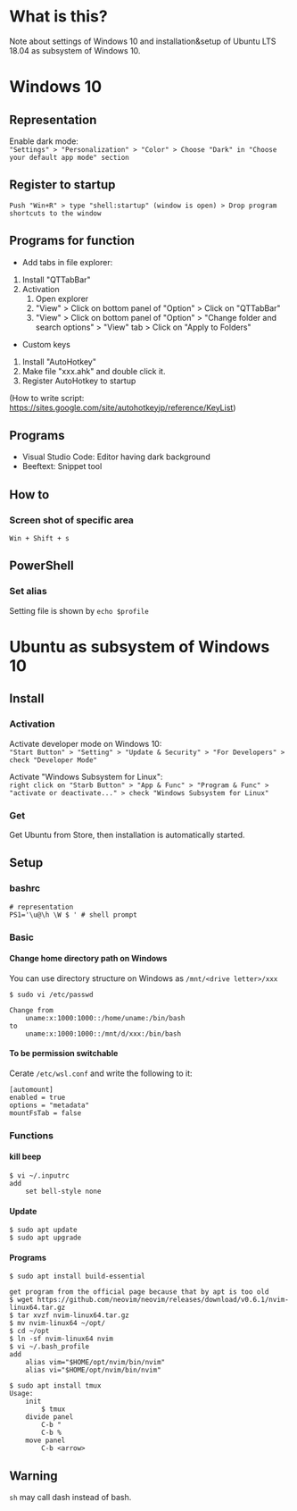 # What is this?
Note about settings of Windows 10 and installation&setup of Ubuntu LTS 18.04 as subsystem of Windows 10.

# Windows 10
## Representation
Enable dark mode:  
`"Settings" > "Personalization" > "Color" > Choose "Dark" in "Choose your default app mode" section`

## Register to startup
`Push "Win+R" > type "shell:startup" (window is open) > Drop program shortcuts to the window`

## Programs for function
- Add tabs in file explorer:  
1. Install "QTTabBar"
1. Activation
    1. Open explorer
    1. "View" > Click on bottom panel of "Option" > Click on "QTTabBar"
    1. "View" > Click on bottom panel of "Option" > "Change folder and search options" > "View" tab > Click on "Apply to Folders"

- Custom keys
1. Install "AutoHotkey"
1. Make file "xxx.ahk" and double click it.
1. Register AutoHotkey to startup

(How to write script: https://sites.google.com/site/autohotkeyjp/reference/KeyList)

## Programs
- Visual Studio Code: Editor having dark background  
- Beeftext: Snippet tool

## How to
### Screen shot of specific area
`Win + Shift + s`

## PowerShell
### Set alias
Setting file is shown by `echo $profile`

# Ubuntu as subsystem of Windows 10
## Install
### Activation
Activate developer mode on Windows 10:   
`"Start Button" > "Setting" > "Update & Security" > "For Developers" > check "Developer Mode"`

Activate "Windows Subsystem for Linux":   
`right click on "Starb Button" > "App & Func" > "Program & Func" > "activate or deactivate..." > check "Windows Subsystem for Linux"`

### Get
Get Ubuntu from Store, then installation is automatically started.

## Setup
### bashrc
```
# representation
PS1='\u@\h \W $ ' # shell prompt 
```
### Basic
#### Change home directory path on Windows
You can use directory structure on Windows as `/mnt/<drive letter>/xxx`
```
$ sudo vi /etc/passwd

Change from
    uname:x:1000:1000::/home/uname:/bin/bash
to
    uname:x:1000:1000::/mnt/d/xxx:/bin/bash
```

#### To be permission switchable
Cerate `/etc/wsl.conf` and write the following to it:
```
[automount]
enabled = true
options = "metadata"
mountFsTab = false
```

### Functions
#### kill beep
```
$ vi ~/.inputrc
add
    set bell-style none
```
#### Update
```
$ sudo apt update
$ sudo apt upgrade
```

#### Programs
```
$ sudo apt install build-essential

get program from the official page because that by apt is too old
$ wget https://github.com/neovim/neovim/releases/download/v0.6.1/nvim-linux64.tar.gz
$ tar xvzf nvim-linux64.tar.gz
$ mv nvim-linux64 ~/opt/
$ cd ~/opt
$ ln -sf nvim-linux64 nvim
$ vi ~/.bash_profile
add
    alias vim="$HOME/opt/nvim/bin/nvim"
    alias vi="$HOME/opt/nvim/bin/nvim"

$ sudo apt install tmux
Usage:
    init
        $ tmux
    divide panel
        C-b "
        C-b %
    move panel
        C-b <arrow>
```

## Warning
`sh` may call dash instead of bash.

